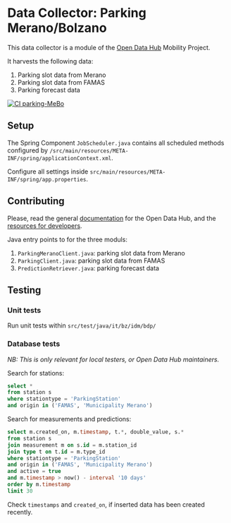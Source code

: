 # Data Collector: Parking Merano/Bolzano

This data collector is a module of the [Open Data Hub](https://opendatahub.bz.it)
Mobility Project.

It harvests the following data:
1) Parking slot data from Merano
2) Parking slot data from FAMAS
3) Parking forecast data

[![CI parking-MeBo](https://github.com/noi-techpark/bdp-commons/actions/workflows/ci-parking-MeBo.yml/badge.svg)](https://github.com/noi-techpark/bdp-commons/actions/workflows/ci-parking-MeBo.yml)

## Setup

The Spring Component `JobScheduler.java` contains all scheduled methods configured by
`/src/main/resources/META-INF/spring/applicationContext.xml`.

Configure all settings inside `src/main/resources/META-INF/spring/app.properties`.


## Contributing

Please, read the general [documentation](https://opendatahub.readthedocs.io/en/latest/index.html)
for the Open Data Hub, and the [resources for developers](https://opendatahub.readthedocs.io/en/latest/guidelines.html).

Java entry points to for the three moduls:
1) `ParkingMeranoClient.java`: parking slot data from Merano
2) `ParkingClient.java`: parking slot data from FAMAS
3) `PredictionRetriever.java`: parking forecast data


## Testing

### Unit tests
Run unit tests within `src/test/java/it/bz/idm/bdp/`

### Database tests

*NB: This is only relevant for local testers, or Open Data Hub maintainers.*

Search for stations:
```sql
select *
from station s
where stationtype = 'ParkingStation'
and origin in ('FAMAS', 'Municipality Merano')
```

Search for measurements and predictions:
```sql
select m.created_on, m.timestamp, t.*, double_value, s.*
from station s
join measurement m on s.id = m.station_id
join type t on t.id = m.type_id
where stationtype = 'ParkingStation'
and origin in ('FAMAS', 'Municipality Merano')
and active = true
and m.timestamp > now() - interval '10 days'
order by m.timestamp
limit 30
```

Check `timestamps` and `created_on`, if inserted data has been created recently.
